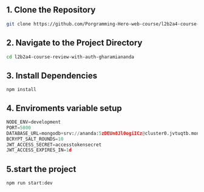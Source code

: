 ## 1. Clone the Repository

```bash
git clone https://github.com/Porgramming-Hero-web-course/l2b2a4-course-review-with-auth-gharamiananda.git
```


## 2. Navigate to the Project Directory


```bash
cd l2b2a4-course-review-with-auth-gharamiananda
```

## 3. Install Dependencies
```
npm install
```


## 4. Enviroments variable setup

```python
NODE_ENV=development
PORT=5800
DATABASE_URL=mongodb+srv://ananda:5zDEUn8Jl0ogiICz@cluster0.jvtuqtb.mongodb.net/L2-B2-assignment0004
BCRYPT_SALT_ROUNDS=10
JWT_ACCESS_SECRET=accesstokensecret
JWT_ACCESS_EXPIRES_IN=1d
```

## 5.start the project

```
npm run start:dev
```
